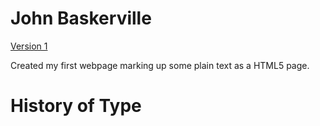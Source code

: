 John Baskerville
================
[Version 1](https://laurafoy.github.io/john_baskerville/barskerville-one.html)

Created my first webpage marking up some plain text as a HTML5 page.










History of Type
===============
